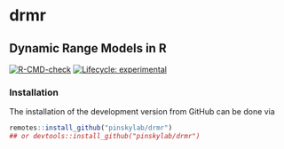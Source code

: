 
<!-- README.md is generated from README.Rmd. Please edit that file -->

# drmr

## **D**ynamic **R**ange **M**odels in **R**

<!-- badges: start -->

[![R-CMD-check](https://github.com/pinskylab/drmr/workflows/R-CMD-check/badge.svg)](https://github.com/pinskylab/drmr/actions)
[![Lifecycle:
experimental](https://img.shields.io/badge/lifecycle-experimental-orange.svg)](https://lifecycle.r-lib.org/articles/stages.html#experimental)
<!-- badges: end -->

### Installation

The installation of the development version from GitHub can be done via

``` r
remotes::install_github("pinskylab/drmr")
## or devtools::install_github("pinskylab/drmr")
```
